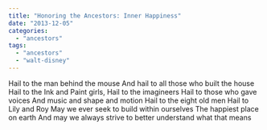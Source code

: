 ```yaml
---
title: "Honoring the Ancestors: Inner Happiness"
date: "2013-12-05"
categories: 
  - "ancestors"
tags: 
  - "ancestors"
  - "walt-disney"
---
```


Hail to the man behind the mouse And hail to all those who built the house Hail to the Ink and Paint girls, Hail to the imagineers Hail to those who gave voices And music and shape and motion Hail to the eight old men Hail to Lily and Roy May we ever seek to build within ourselves The happiest place on earth And may we always strive to better understand what that means
